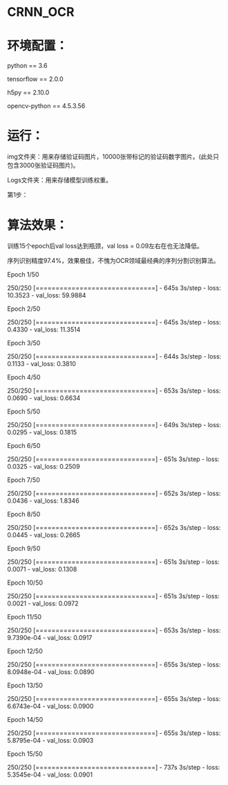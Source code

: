 # CRNN_OCR

# 环境配置：

python == 3.6

tensorflow == 2.0.0

h5py == 2.10.0

opencv-python == 4.5.3.56

# 运行：

img文件夹：用来存储验证码图片，10000张带标记的验证码数字图片。(此处只包含3000张验证码图片)。

Logs文件夹：用来存储模型训练权重。

第1步：

# 算法效果：

训练15个epoch后val loss达到瓶颈，val loss = 0.09左右在也无法降低。

序列识别精度97.4%，效果极佳，不愧为OCR领域最经典的序列分割识别算法。

Epoch 1/50

250/250 [==============================] - 645s 3s/step - loss: 10.3523 - val_loss: 59.9884

Epoch 2/50

250/250 [==============================] - 645s 3s/step - loss: 0.4330 - val_loss: 11.3514

Epoch 3/50

250/250 [==============================] - 644s 3s/step - loss: 0.1133 - val_loss: 0.3810

Epoch 4/50

250/250 [==============================] - 653s 3s/step - loss: 0.0690 - val_loss: 0.6634

Epoch 5/50

250/250 [==============================] - 649s 3s/step - loss: 0.0295 - val_loss: 0.1815

Epoch 6/50

250/250 [==============================] - 651s 3s/step - loss: 0.0325 - val_loss: 0.2509

Epoch 7/50

250/250 [==============================] - 652s 3s/step - loss: 0.0436 - val_loss: 1.8346

Epoch 8/50

250/250 [==============================] - 652s 3s/step - loss: 0.0445 - val_loss: 0.2665

Epoch 9/50

250/250 [==============================] - 651s 3s/step - loss: 0.0071 - val_loss: 0.1308

Epoch 10/50

250/250 [==============================] - 651s 3s/step - loss: 0.0021 - val_loss: 0.0972

Epoch 11/50

250/250 [==============================] - 653s 3s/step - loss: 9.7390e-04 - val_loss: 0.0917

Epoch 12/50

250/250 [==============================] - 655s 3s/step - loss: 8.0948e-04 - val_loss: 0.0890

Epoch 13/50

250/250 [==============================] - 655s 3s/step - loss: 6.6743e-04 - val_loss: 0.0900

Epoch 14/50

250/250 [==============================] - 655s 3s/step - loss: 5.8795e-04 - val_loss: 0.0903

Epoch 15/50

250/250 [==============================] - 737s 3s/step - loss: 5.3545e-04 - val_loss: 0.0901
